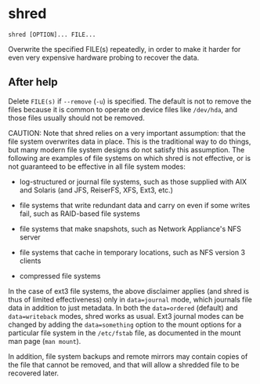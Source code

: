 # shred

<!-- spell-checker:ignore writeback -->

```
shred [OPTION]... FILE...
```

Overwrite the specified FILE(s) repeatedly, in order to make it harder for even
very expensive hardware probing to recover the data.

## After help

Delete `FILE(s)` if `--remove` (`-u`) is specified.  The default is not to remove
the files because it is common to operate on device files like `/dev/hda`, and
those files usually should not be removed.

CAUTION: Note that shred relies on a very important assumption: that the file
system overwrites data in place.  This is the traditional way to do things, but
many modern file system designs do not satisfy this assumption.  The following
are examples of file systems on which shred is not effective, or is not
guaranteed to be effective in all file system modes:

 * log-structured or journal file systems, such as those supplied with
   AIX and Solaris (and JFS, ReiserFS, XFS, Ext3, etc.)

 * file systems that write redundant data and carry on even if some writes
   fail, such as RAID-based file systems

 * file systems that make snapshots, such as Network Appliance's NFS server

 * file systems that cache in temporary locations, such as NFS
   version 3 clients

 * compressed file systems

In the case of ext3 file systems, the above disclaimer applies (and shred is
thus of limited effectiveness) only in `data=journal` mode, which journals file
data in addition to just metadata.  In both the `data=ordered` (default) and
`data=writeback` modes, shred works as usual. Ext3 journal modes can be changed
by adding the `data=something` option to the mount options for a particular
file system in the `/etc/fstab` file, as documented in the mount man page (`man
mount`).

In addition, file system backups and remote mirrors may contain copies of
the file that cannot be removed, and that will allow a shredded file to be
recovered later.
